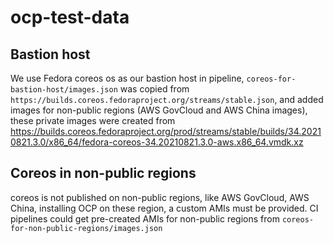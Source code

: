 # ocp-test-data

## Bastion host
We use Fedora coreos os as our bastion host in pipeline, `coreos-for-bastion-host/images.json` was copied from `https://builds.coreos.fedoraproject.org/streams/stable.json`, and added images for non-public regions (AWS GovCloud and AWS China images), these private images were created from https://builds.coreos.fedoraproject.org/prod/streams/stable/builds/34.20210821.3.0/x86_64/fedora-coreos-34.20210821.3.0-aws.x86_64.vmdk.xz

## Coreos in non-public regions
coreos is not published on non-public regions, like AWS GovCloud, AWS China, installing OCP on these region, a custom AMIs must be provided.
CI pipelines could get pre-created AMIs for non-public regions from `coreos-for-non-public-regions/images.json`
